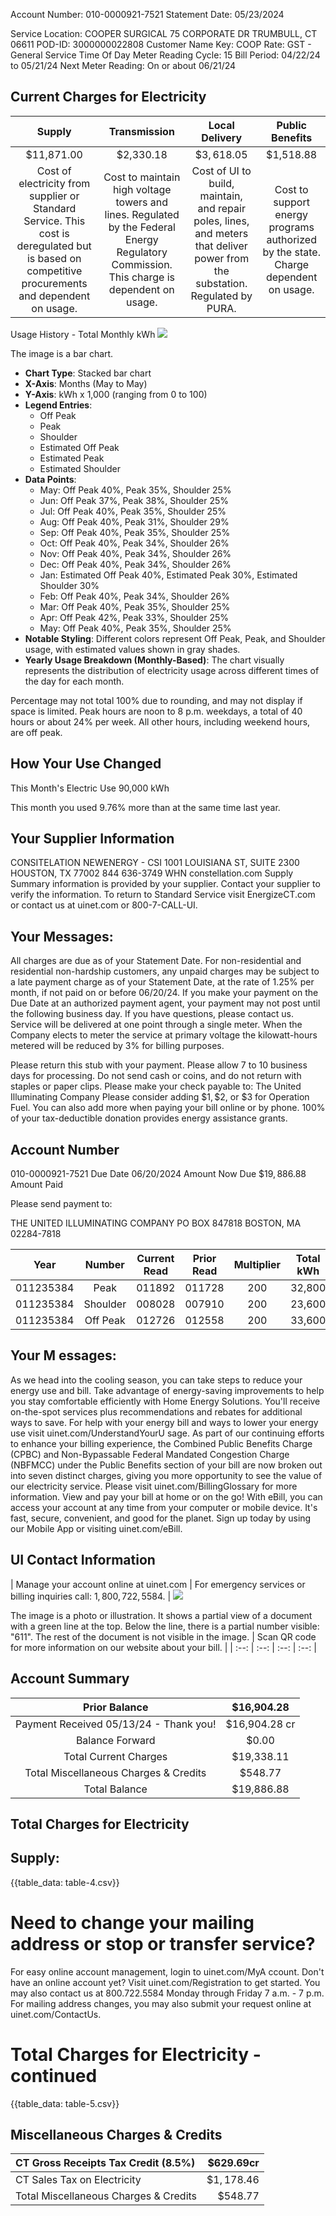 Account Number: 010-0000921-7521
Statement Date: 05/23/2024

Service Location:
COOPER SURGICAL
75 CORPORATE DR
TRUMBULL, CT 06611
POD-ID: 3000000022808
Customer Name Key: COOP
Rate: GST - General Service Time Of Day
Meter Reading Cycle: 15
Bill Period: 04/22/24 to 05/21/24
Next Meter Reading: On or about 06/21/24

## Current Charges for Electricity

| Supply | Transmission | Local Delivery | Public Benefits |
| :--: | :--: | :--: | :--: |
| \$11,871.00 | \$2,330.18 | $\$ 3,618.05$ | \$1,518.88 |
| Cost of electricity from supplier or Standard Service. This cost is deregulated but is based on competitive procurements and dependent on usage. | Cost to maintain high voltage towers and lines. Regulated by the Federal Energy Regulatory Commission. This charge is dependent on usage. | Cost of UI to build, maintain, and repair poles, lines, and meters that deliver power from the substation. Regulated by PURA. | Cost to support energy programs authorized by the state. Charge dependent on usage. |

Usage History - Total Monthly kWh
![](images/img-0.jpeg)

The image is a bar chart.

- **Chart Type**: Stacked bar chart
- **X-Axis**: Months (May to May)
- **Y-Axis**: kWh x 1,000 (ranging from 0 to 100)
- **Legend Entries**:
  - Off Peak
  - Peak
  - Shoulder
  - Estimated Off Peak
  - Estimated Peak
  - Estimated Shoulder
- **Data Points**:
  - May: Off Peak 40%, Peak 35%, Shoulder 25%
  - Jun: Off Peak 37%, Peak 38%, Shoulder 25%
  - Jul: Off Peak 40%, Peak 35%, Shoulder 25%
  - Aug: Off Peak 40%, Peak 31%, Shoulder 29%
  - Sep: Off Peak 40%, Peak 35%, Shoulder 25%
  - Oct: Off Peak 40%, Peak 34%, Shoulder 26%
  - Nov: Off Peak 40%, Peak 34%, Shoulder 26%
  - Dec: Off Peak 40%, Peak 34%, Shoulder 26%
  - Jan: Estimated Off Peak 40%, Estimated Peak 30%, Estimated Shoulder 30%
  - Feb: Off Peak 40%, Peak 34%, Shoulder 26%
  - Mar: Off Peak 40%, Peak 35%, Shoulder 25%
  - Apr: Off Peak 42%, Peak 33%, Shoulder 25%
  - May: Off Peak 40%, Peak 35%, Shoulder 25%
- **Notable Styling**: Different colors represent Off Peak, Peak, and Shoulder usage, with estimated values shown in gray shades.
- **Yearly Usage Breakdown (Monthly-Based)**: The chart visually represents the distribution of electricity usage across different times of the day for each month.

Percentage may not total $100 \%$ due to rounding, and may not display if space is limited. Peak hours are noon to 8 p.m. weekdays, a total of 40 hours or about $24 \%$ per week. All other hours, including weekend hours, are off peak.

## How Your Use Changed

This Month's Electric Use 90,000 kWh

This month you used $9.76 \%$ more than at the same time last year.

## Your Supplier Information

CONSITELATION NEWENERGY - CSI 1001 LOUISIANA ST, SUITE 2300 HOUSTON, TX 77002 844 636-3749
WHN constellation.com
Supply Summary information is provided by your supplier. Contact your supplier to verify the information. To return to Standard Service visit EnergizeCT.com or contact us at uinet.com or 800-7-CALL-UI.

## Your Messages:

All charges are due as of your Statement Date. For non-residential and residential non-hardship customers, any unpaid charges may be subject to a late payment charge as of your Statement Date, at the rate of $1.25 \%$ per month, if not paid on or before 06/20/24. If you make your payment on the Due Date at an authorized payment agent, your payment may not post until the following business day. If you have questions, please contact us.
Service will be delivered at one point through a single meter. When the Company elects to meter the service at primary voltage the kilowatt-hours metered will be reduced by $3 \%$ for billing purposes.

Please return this stub with your payment. Please allow 7 to 10 business days for processing. Do not send cash or coins, and do not return with staples or paper clips. Please make your check payable to:
The United Illuminating Company
Please consider adding $\$ 1, \$ 2$, or $\$ 3$ for Operation Fuel. You can also add more when paying your bill online or by phone. $100 \%$ of your tax-deductible donation provides energy assistance grants.

## Account Number

010-0000921-7521
Due Date
06/20/2024
Amount Now Due
$\$ 19,886.88$
Amount Paid

Please send payment to:

THE UNITED ILLUMINATING COMPANY
PO BOX 847818
BOSTON, MA 02284-7818

| Year | Number | Current <br> Read | Prior <br> Read | Multiplier | Total kWh | Read Type | Demand kW |
| :--: | :--: | :--: | :--: | :--: | :--: | :--: | :--: |
| 011235384 | Peak | 011892 | 011728 | 200 | 32,800 | Actual | 245.8 |
| 011235384 | Shoulder | 008028 | 007910 | 200 | 23,600 | Actual | 229.6 |
| 011235384 | Off Peak | 012726 | 012558 | 200 | 33,600 | Actual | 200.6 |

## Your M essages:

As we head into the cooling season, you can take steps to reduce your energy use and bill. Take advantage of energy-saving improvements to help you stay comfortable efficiently with Home Energy Solutions. You'll receive on-the-spot services plus recommendations and rebates for additional ways to save. For help with your energy bill and ways to lower your energy use visit uinet.com/UnderstandYourU sage.
As part of our continuing efforts to enhance your billing experience, the Combined Public Benefits Charge (CPBC) and Non-Bypassable Federal Mandated Congestion Charge (NBFMCC) under the Public Benefits section of your bill are now broken out into seven distinct charges, giving you more opportunity to see the value of our electricity service. Please visit uinet.com/BillingGlossary for more information.
View and pay your bill at home or on the go! With eBill, you can access your account at any time from your computer or mobile device. It's fast, secure, convenient, and good for the planet. Sign up today by using our Mobile App or visiting uinet.com/eBill.

## UI Contact Information

| Manage your account online at uinet.com | For emergency services or billing inquiries call: $1,800,722,5584$. | ![](images/img-1.jpeg)

The image is a photo or illustration. It shows a partial view of a document with a green line at the top. Below the line, there is a partial number visible: "611". The rest of the document is not visible in the image. | Scan QR code for more information on our website about your bill. |
| :--: | :--: | :--: | :--: |

## Account Summary

| Prior Balance | \$16,904.28 |
| :--: | :--: |
| Payment Received 05/13/24 - Thank you! | \$16,904.28 cr |
| Balance Forward | \$0.00 |
| Total Current Charges | \$19,338.11 |
| Total Miscellaneous Charges \& Credits | \$548.77 |
| Total Balance | \$19,886.88 |

## Total Charges for Electricity

## Supply:

{{table_data: table-4.csv}}

# Need to change your mailing address or stop or transfer service? 

For easy online account management, login to uinet.com/MyA ccount.
Don't have an online account yet? Visit uinet.com/Registration to get started.
You may also contact us at 800.722.5584 Monday through Friday 7 a.m. - 7 p.m.
For mailing address changes, you may also submit your request online at uinet.com/ContactUs.

# Total Charges for Electricity - continued 

{{table_data: table-5.csv}}

## Miscellaneous Charges \& Credits

| CT Gross Receipts Tax Credit (8.5\%) | $\$ 629.69 \mathrm{cr}$ |
| :-- | --: |
| CT Sales Tax on Electricity | $\$ 1,178.46$ |
| Total Miscellaneous Charges \& Credits | $\$ 548.77$ |

